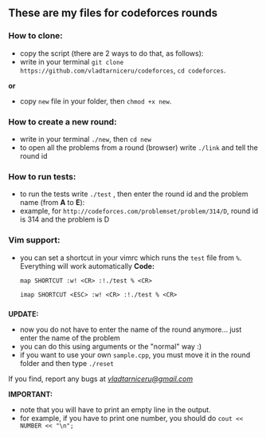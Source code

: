 ## These are my files for codeforces rounds ##
### How to clone: ###
- copy the script (there are 2 ways to do that, as follows):
- write in your terminal `git clone https://github.com/vladtarniceru/codeforces`, `cd codeforces`.

**or**
- copy `new` file in your folder, then `chmod +x new`.

### How to create a new round: ###
- write in your terminal `./new`, then `cd new`
- to open all the problems from a round (browser) write `./link` and tell the round id

### How to run tests: ###

- to run the tests write `./test` , then enter the round id and the problem name (from **A** to **E**):
- example, for `http://codeforces.com/problemset/problem/314/D`, round id is 314 and the problem is D

### Vim support: ###
- you can set a shortcut in your vimrc which runs the `test` file from `%`. Everything will work automatically
**Code:**

  `map SHORTCUT :w! <CR> :!./test % <CR>`

  `imap SHORTCUT <ESC> :w! <CR> :!./test % <CR>`

### ###

**UPDATE:**
- now you do not have to enter the name of the round anymore... just enter the name of the problem
- you can do this using arguments or the "normal" way :)
- if you want to use your own `sample.cpp`, you must move it in the round folder and then type `./reset`

If you find, report any bugs at *vladtarniceru@gmail.com*

**IMPORTANT:**
- note that you will have to print an empty line in the output.
- for example, if you have to print one number, you should do `cout << NUMBER << "\n";`
